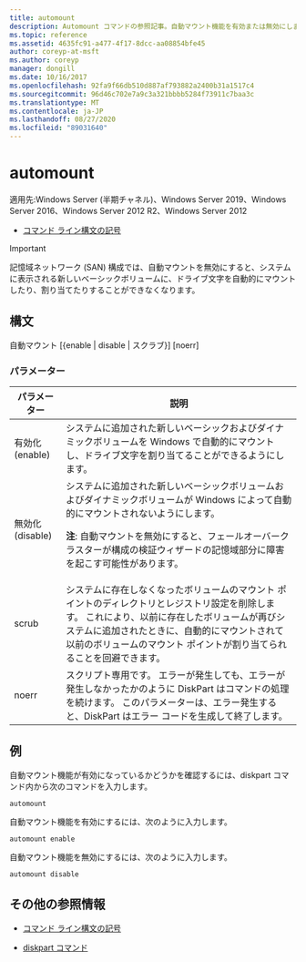 ```yaml
---
title: automount
description: Automount コマンドの参照記事。自動マウント機能を有効または無効にします。
ms.topic: reference
ms.assetid: 4635fc91-a477-4f17-8dcc-aa08854bfe45
author: coreyp-at-msft
ms.author: coreyp
manager: dongill
ms.date: 10/16/2017
ms.openlocfilehash: 92fa9f66db510d887af793882a2400b31a1517c4
ms.sourcegitcommit: 96d46c702e7a9c3a321bbbb5284f73911c7baa3c
ms.translationtype: MT
ms.contentlocale: ja-JP
ms.lasthandoff: 08/27/2020
ms.locfileid: "89031640"
---
```

# <a name="automount"></a>automount

適用先:Windows Server (半期チャネル)、Windows Server 2019、Windows Server 2016、Windows Server 2012 R2、Windows Server 2012

- [コマンド ライン構文の記号](command-line-syntax-key.md)

> [!IMPORTANT]
> 記憶域ネットワーク (SAN) 構成では、自動マウントを無効にすると、システムに表示される新しいベーシックボリュームに、ドライブ文字を自動的にマウントしたり、割り当てたりすることができなくなります。

## <a name="syntax"></a>構文

自動マウント [{enable | disable | スクラブ}] [noerr]

### <a name="parameters"></a>パラメーター

| パラメーター | 説明 |
| --------- | ----------- |
| 有効化 (enable) | システムに追加された新しいベーシックおよびダイナミックボリュームを Windows で自動的にマウントし、ドライブ文字を割り当てることができるようにします。 |
| 無効化 (disable) | システムに追加された新しいベーシックボリュームおよびダイナミックボリュームが Windows によって自動的にマウントされないようにします。<p>**注**: 自動マウントを無効にすると、フェールオーバークラスターが構成の検証ウィザードの記憶域部分に障害を起こす可能性があります。 |
| scrub | システムに存在しなくなったボリュームのマウント ポイントのディレクトリとレジストリ設定を削除します。 これにより、以前に存在したボリュームが再びシステムに追加されたときに、自動的にマウントされて以前のボリュームのマウント ポイントが割り当てられることを回避できます。 |
| noerr | スクリプト専用です。 エラーが発生しても、エラーが発生しなかったかのように DiskPart はコマンドの処理を続けます。 このパラメーターは、エラー発生すると、DiskPart はエラー コードを生成して終了します。 |

## <a name="examples"></a>例

自動マウント機能が有効になっているかどうかを確認するには、diskpart コマンド内から次のコマンドを入力します。

```
automount
```

自動マウント機能を有効にするには、次のように入力します。

```
automount enable
```

自動マウント機能を無効にするには、次のように入力します。

```
automount disable
```

## <a name="additional-references"></a>その他の参照情報

- [コマンド ライン構文の記号](command-line-syntax-key.md)

- [diskpart コマンド](/previous-versions/windows/it-pro/windows-server-2012-r2-and-2012/cc770877(v%3dws.11))
